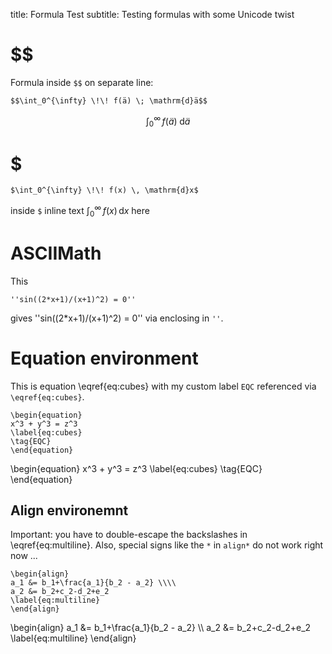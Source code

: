 title: Formula Test
subtitle: Testing formulas with some Unicode twist

# $$

Formula inside `$$` on separate line:

    $$\int_0^{\infty} \!\! f(ä) \; \mathrm{d}ä$$

$$\int_0^{\infty} \!\! f(ä) \; \mathrm{d}ä$$

# $

    $\int_0^{\infty} \!\! f(x) \, \mathrm{d}x$

inside `$` inline text $\int_0^{\infty} \!\! f(x) \, \mathrm{d}x$ here

# ASCIIMath

This

    ''sin((2*x+1)/(x+1)^2) = 0''

gives ''sin((2*x+1)/(x+1)^2) = 0'' via enclosing in `''`.

# Equation environment

This is equation \eqref{eq:cubes} with my custom label `EQC` referenced via `\eqref{eq:cubes}`.

    \begin{equation}
    x^3 + y^3 = z^3
    \label{eq:cubes}
    \tag{EQC}
    \end{equation}

\begin{equation}
x^3 + y^3 = z^3
\label{eq:cubes}
\tag{EQC}
\end{equation}

## Align environemnt

Important: you have to double-escape the backslashes in \eqref{eq:multiline}.
Also, special signs like the `*` in `align*` do not work right now ...

    \begin{align} 
    a_1 &= b_1+\frac{a_1}{b_2 - a_2} \\\\
    a_2 &= b_2+c_2-d_2+e_2
    \label{eq:multiline}
    \end{align}

\begin{align} 
a_1 &= b_1+\frac{a_1}{b_2 - a_2} \\\\
a_2 &= b_2+c_2-d_2+e_2
\label{eq:multiline}
\end{align}

